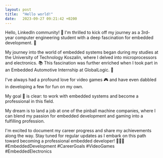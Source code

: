 ```yaml
---
layout: post
title:  "Hello world!"
date:   2023-09-27 09:21:42 +0200
---
```

Hello, LinkedIn community! 👋 I'm thrilled to kick off my journey as a 3rd-year computer engineering student with a deep fascination for embedded development. 🚀

My journey into the world of embedded systems began during my studies at the University of Technology Koszalin, where I delved into microprocessors and electronics. 📚 This fascination was further enriched when I took part in an Embedded Automotive Internship at GlobalLogic. 💼

I've always had a profound love for video games 🎮 and have even dabbled in developing a few for fun on my own.

My goal 🎯 is clear: to work with embedded systems and become a professional in this field.

My dream is to land a job at one of the pinball machine companies, where I can blend my passion for embedded development and gaming into a fulfilling profession.

I'm excited to document my career progress and share my achievements along the way. Stay tuned for regular updates as I embark on this path toward becoming a professional embedded developer! 🧑🏼‍💻 #EmbeddedDevelopment #CareerGoals #VideoGames #EmbeddedElectronics